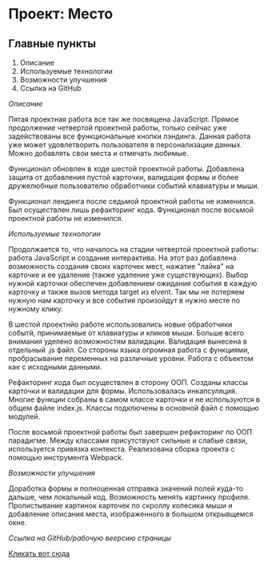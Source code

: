 # Проект: Место

## Главные пункты
1. Описание
2. Используемые технологии
3. Возможности улучшения
4. Ссылка на GitHub

*Описание*

Пятая проектная работа все так же посвящена JavaScript. Прямое продолжение четвертой проектной работы, только сейчас уже задействованы все функциональные
кнопки лэндинга. Данная работа уже может удовлетворить пользователя в персонализации данных. Можно добавлять свои места и отмечать любимые.

Функционал обновлен в ходе шестой проектной работы. Добавлена защита от добавления пустой карточки, валидация формы и более дружелюбные пользователю
обработчики событий клавиатуры и мыши.

Функционал лендинга после седьмой проектной работы не изменился. Был осуществлен лишь рефакторинг кода.
Функционал после восьмой проектной работы не изменился.

*Используемые технологии*

Продолжается то, что началось на стадии четвертой проектной работы: работа JavaScript и создание интерактива. На этот раз добавлена возможность
создания своих карточек мест, нажатие "лайка" на карточке и ее удаление (также удаление уже существующих). Выбор нужной карточки обеспечен добавлением
ожидания события в каждую карточку и также вызов метода target из elvent. Так мы не потеряем нужную нам карточку и все события произойдут в нужно месте по
нужному клику.

В шестой проектнйо работе использовались новые обработчики событй, принимаемые от клавиатуры и кликов мыши. Больше всего внимания уделено возможностям валидации.
Валидация вынесена в отдельный .js файл. Со стороны языка огромная работа с функциями, пробрасывание переменных на различные уровни. Работа с объектом как с исходными данными.

Рефакторинг кода был осуществлен в сторону ООП. Созданы классы карточки и валидации для формы. Использовалась инкапсуляция. Многие функции собраны в самом классе карточки и не используются в общем файле index.js. Классы подключены в основной файл с помощью модулей.

После восьмой проектной работы был завершен рефакторинг по ООП парадигме. Между классами присутствуют сильные и слабые связи, используется привязка контекста. Реализована сборка проекта
с помощью инструмента Webpack.

*Возможности улучшения*

Доработка формы и полноценная отправка значений полей куда-то дальше, чем локальный код. Возможность менять картинку профиля. Пролистывание картинок карточек по скроллу
колесика мыши и добавление описания места, изображенного в большом открывщемся окне.

*Ссылка на GitHub/рабочую веерсию страницы*

[Кликать вот сюда](https://all1son4.github.io/mesto/)
